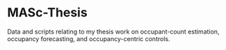 # MASc-Thesis
Data and scripts relating to my thesis work on occupant-count estimation, occupancy forecasting, and occupancy-centric controls.
